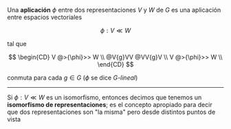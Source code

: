 Una **aplicación** $\phi$ entre dos representaciones $V$ y $W$ de $G$ es una aplicación entre espacios vectoriales

$$\phi: V \ll W$$

tal que

$$
\begin{CD}
V @>{\phi}>> W       \\
@V{g}VV      @VV{g}V \\
V @>{\phi}>> W       \\
\end{CD}
$$

conmuta para cada $g\in G$ ($\phi$ se dice _$G$-lineal_)

---

Si $\phi: V \ll W$ es un isomorfismo, entonces decimos que tenemos un **isomorfismo de representaciones**; es el concepto apropiado para decir que dos representaciones son "la misma" pero desde distintos puntos de vista